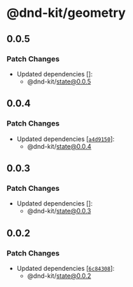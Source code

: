 # @dnd-kit/geometry

## 0.0.5

### Patch Changes

- Updated dependencies []:
  - @dnd-kit/state@0.0.5

## 0.0.4

### Patch Changes

- Updated dependencies [[`a4d9150`](https://github.com/clauderic/dnd-kit/commit/a4d91500124698abf58355592913f84d438faa3d)]:
  - @dnd-kit/state@0.0.4

## 0.0.3

### Patch Changes

- Updated dependencies []:
  - @dnd-kit/state@0.0.3

## 0.0.2

### Patch Changes

- Updated dependencies [[`6c84308`](https://github.com/clauderic/dnd-kit/commit/6c84308b45c55ca1324a5c752b0ec117235da9e2)]:
  - @dnd-kit/state@0.0.2
